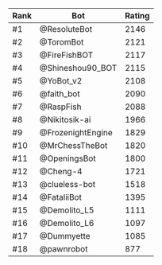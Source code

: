 Rank|Bot|Rating
---|---|---
#1|@ResoluteBot|2146
#2|@ToromBot|2121
#3|@FireFishBOT|2117
#4|@Shineshou90_BOT|2115
#5|@YoBot_v2|2108
#6|@faith_bot|2090
#7|@RaspFish|2088
#8|@Nikitosik-ai|1966
#9|@FrozenightEngine|1829
#10|@MrChessTheBot|1820
#11|@OpeningsBot|1800
#12|@Cheng-4|1721
#13|@clueless-bot|1518
#14|@FataliiBot|1395
#15|@Demolito_L5|1111
#16|@Demolito_L6|1097
#17|@Dummyette|1085
#18|@pawnrobot|877
